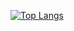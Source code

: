 [![Top Langs](https://github-readme-stats.vercel.app/api/top-langs/?username=Drew-1771&theme=tokyonight&count_private=true)](https://github.com/anuraghazra/github-readme-stats)
